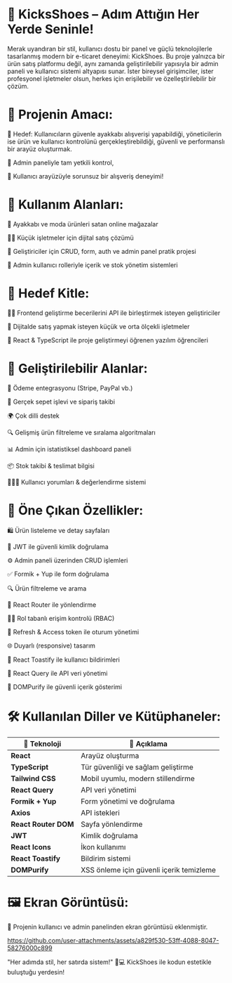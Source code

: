 # 👟 KicksShoes – Adım Attığın Her Yerde Seninle!
Merak uyandıran bir stil, kullanıcı dostu bir panel ve güçlü teknolojilerle tasarlanmış modern bir e-ticaret deneyimi: KickShoes.
Bu proje yalnızca bir ürün satış platformu değil, aynı zamanda geliştirilebilir yapısıyla bir admin paneli ve kullanıcı sistemi altyapısı sunar. İster bireysel girişimciler, ister profesyonel işletmeler olsun, herkes için erişilebilir ve özelleştirilebilir bir çözüm.

# 🎯 Projenin Amacı:
🎯 Hedef: Kullanıcıların güvenle ayakkabı alışverişi yapabildiği, yöneticilerin ise ürün ve kullanıcı kontrolünü gerçekleştirebildiği, güvenli ve performanslı bir arayüz oluşturmak.

💼 Admin paneliyle tam yetkili kontrol,

🛒 Kullanıcı arayüzüyle sorunsuz bir alışveriş deneyimi!

# 🧩 Kullanım Alanları:
👟 Ayakkabı ve moda ürünleri satan online mağazalar

🧑‍💼 Küçük işletmeler için dijital satış çözümü

🧪 Geliştiriciler için CRUD, form, auth ve admin panel pratik projesi

💼 Admin kullanıcı rolleriyle içerik ve stok yönetim sistemleri

# 🎯 Hedef Kitle:
👩‍💻 Frontend geliştirme becerilerini API ile birleştirmek isteyen geliştiriciler

🏪 Dijitalde satış yapmak isteyen küçük ve orta ölçekli işletmeler

🧠 React & TypeScript ile proje geliştirmeyi öğrenen yazılım öğrencileri

# 🔧 Geliştirilebilir Alanlar:
🏦 Ödeme entegrasyonu (Stripe, PayPal vb.)

🛒 Gerçek sepet işlevi ve sipariş takibi

🌍 Çok dilli destek

🔍 Gelişmiş ürün filtreleme ve sıralama algoritmaları

📊 Admin için istatistiksel dashboard paneli

📦 Stok takibi & teslimat bilgisi

🧑‍🤝‍🧑 Kullanıcı yorumları & değerlendirme sistemi

# 🚀 Öne Çıkan Özellikler:
🛍️ Ürün listeleme ve detay sayfaları

🔐 JWT ile güvenli kimlik doğrulama

⚙️ Admin paneli üzerinden CRUD işlemleri

✅ Formik + Yup ile form doğrulama

🔍 Ürün filtreleme ve arama

🧭 React Router ile yönlendirme

🧑‍💼 Rol tabanlı erişim kontrolü (RBAC)

🔄 Refresh & Access token ile oturum yönetimi

🌐 Duyarlı (responsive) tasarım

📣 React Toastify ile kullanıcı bildirimleri

🔎 React Query ile API veri yönetimi

🧼 DOMPurify ile güvenli içerik gösterimi

# 🛠️ Kullanılan Diller ve Kütüphaneler:

| 🚀 Teknoloji         | 📌 Açıklama                              |
|----------------------|------------------------------------------|
| **React**            | Arayüz oluşturma                         |
| **TypeScript**       | Tür güvenliği ve sağlam geliştirme       |
| **Tailwind CSS**     | Mobil uyumlu, modern stillendirme        |
| **React Query**      | API veri yönetimi                        |
| **Formik + Yup**     | Form yönetimi ve doğrulama               |
| **Axios**            | API istekleri                            |
| **React Router DOM** | Sayfa yönlendirme                        |
| **JWT**              | Kimlik doğrulama                         |
| **React Icons**      | İkon kullanımı                           |
| **React Toastify**   | Bildirim sistemi                         |
| **DOMPurify**        | XSS önleme için güvenli içerik temizleme |


# 🖼️ Ekran Görüntüsü:
📸 Projenin kullanıcı ve admin panelinden ekran görüntüsü eklenmiştir.



https://github.com/user-attachments/assets/a829f530-53ff-4088-8047-58276000c899







"Her adımda stil, her satırda sistem!" 👟💻
KickShoes ile kodun estetikle buluştuğu yerdesin!
